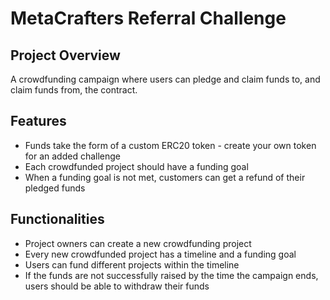 # MetaCrafters Referral Challenge

## Project Overview
A crowdfunding campaign where users can pledge and claim funds to, and claim
funds from, the contract.

## Features
- Funds take the form of a custom ERC20 token - create your own token for an added
challenge
- Each crowdfunded project should have a funding goal
- When a funding goal is not met, customers can get a refund of their pledged funds

## Functionalities
- Project owners can create a new crowdfunding project
- Every new crowdfunded project has a timeline and a funding goal
- Users can fund different projects within the timeline
- If the funds are not successfully raised by the time the campaign ends, users should
be able to withdraw their funds